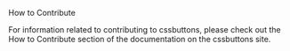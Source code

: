 How to Contribute

For information related to contributing to cssbuttons, please check out the How to Contribute section of the documentation on the cssbuttons site.